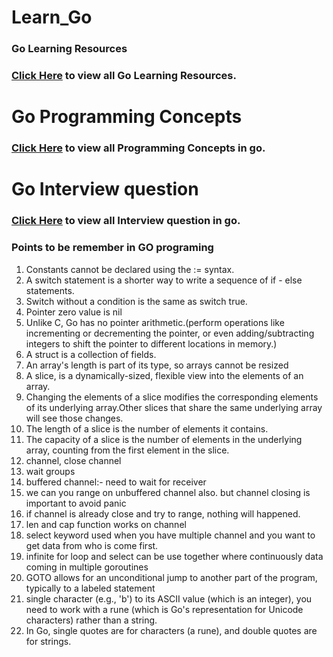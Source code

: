 # Learn_Go

### Go Learning Resources

### [Click Here](GO//resources.md) to view all Go Learning Resources.

# Go Programming Concepts

### [Click Here](/go_concepts.md) to view all Programming Concepts in go.

# Go Interview question

### [Click Here](GO/interview_questions.md) to view all Interview question in go.

### Points to be remember in GO programing
1. Constants cannot be declared using the := syntax.
2. A switch statement is a shorter way to write a sequence of if - else statements.
3. Switch without a condition is the same as switch true.
4. Pointer zero value is nil
5. Unlike C, Go has no pointer arithmetic.(perform operations like incrementing or decrementing the pointer, or even adding/subtracting integers to shift the pointer to different locations in memory.)
6. A struct is a collection of fields.
7. An array's length is part of its type, so arrays cannot be resized
8. A slice, is a dynamically-sized, flexible view into the elements of an array.
9. Changing the elements of a slice modifies the corresponding elements of its underlying array.Other slices that share the same underlying array will see those changes.
10. The length of a slice is the number of elements it contains.
11. The capacity of a slice is the number of elements in the underlying array, counting from the first element in the slice.
12. channel, close channel
13. wait groups
14. buffered channel:- need to wait  for receiver
15. we can you range on unbuffered channel also. but channel closing is important to avoid panic
16. if channel is already close and try to range, nothing will happened.
17. len and cap function works on channel
18. select keyword used when you have multiple channel and you want to get data from who is come first.
19. infinite for loop and select can be use together where continuously data coming in multiple goroutines
20. GOTO allows for an unconditional jump to another part of the program, typically to a labeled statement
21. single character (e.g., 'b') to its ASCII value (which is an integer), you need to work with a rune (which is Go's representation for Unicode characters) rather than a string.
22. In Go, single quotes are for characters (a rune), and double quotes are for strings.





